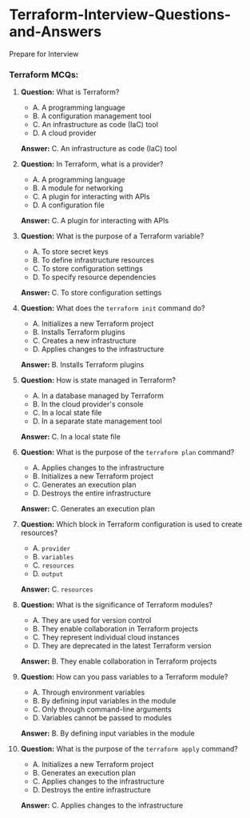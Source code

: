 # Terraform-Interview-Questions-and-Answers
Prepare for Interview

### Terraform MCQs:

1. **Question:** What is Terraform?
   - A. A programming language
   - B. A configuration management tool
   - C. An infrastructure as code (IaC) tool
   - D. A cloud provider

   **Answer:** C. An infrastructure as code (IaC) tool

2. **Question:** In Terraform, what is a provider?
   - A. A programming language
   - B. A module for networking
   - C. A plugin for interacting with APIs
   - D. A configuration file

   **Answer:** C. A plugin for interacting with APIs

3. **Question:** What is the purpose of a Terraform variable?
   - A. To store secret keys
   - B. To define infrastructure resources
   - C. To store configuration settings
   - D. To specify resource dependencies

   **Answer:** C. To store configuration settings

4. **Question:** What does the `terraform init` command do?
   - A. Initializes a new Terraform project
   - B. Installs Terraform plugins
   - C. Creates a new infrastructure
   - D. Applies changes to the infrastructure

   **Answer:** B. Installs Terraform plugins

5. **Question:** How is state managed in Terraform?
   - A. In a database managed by Terraform
   - B. In the cloud provider's console
   - C. In a local state file
   - D. In a separate state management tool

   **Answer:** C. In a local state file

6. **Question:** What is the purpose of the `terraform plan` command?
   - A. Applies changes to the infrastructure
   - B. Initializes a new Terraform project
   - C. Generates an execution plan
   - D. Destroys the entire infrastructure

   **Answer:** C. Generates an execution plan

7. **Question:** Which block in Terraform configuration is used to create resources?
   - A. `provider`
   - B. `variables`
   - C. `resources`
   - D. `output`

   **Answer:** C. `resources`

8. **Question:** What is the significance of Terraform modules?
   - A. They are used for version control
   - B. They enable collaboration in Terraform projects
   - C. They represent individual cloud instances
   - D. They are deprecated in the latest Terraform version

   **Answer:** B. They enable collaboration in Terraform projects

9. **Question:** How can you pass variables to a Terraform module?
   - A. Through environment variables
   - B. By defining input variables in the module
   - C. Only through command-line arguments
   - D. Variables cannot be passed to modules

   **Answer:** B. By defining input variables in the module

10. **Question:** What is the purpose of the `terraform apply` command?
    - A. Initializes a new Terraform project
    - B. Generates an execution plan
    - C. Applies changes to the infrastructure
    - D. Destroys the entire infrastructure

    **Answer:** C. Applies changes to the infrastructure


